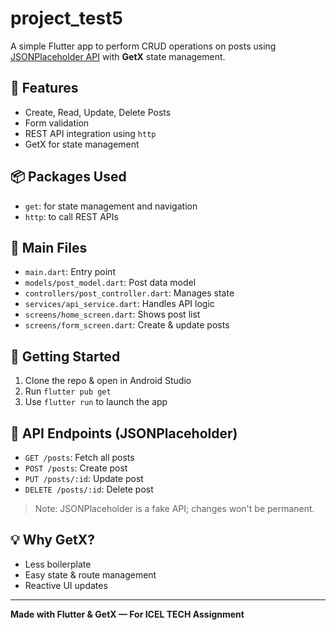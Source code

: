 # project_test5

A simple Flutter app to perform CRUD operations on posts using [JSONPlaceholder API](https://jsonplaceholder.typicode.com) with **GetX** state management.

## 🔧 Features

- Create, Read, Update, Delete Posts
- Form validation
- REST API integration using `http`
- GetX for state management

## 📦 Packages Used

- `get`: for state management and navigation
- `http`: to call REST APIs

## 📁 Main Files

- `main.dart`: Entry point
- `models/post_model.dart`: Post data model
- `controllers/post_controller.dart`: Manages state
- `services/api_service.dart`: Handles API logic
- `screens/home_screen.dart`: Shows post list
- `screens/form_screen.dart`: Create & update posts

## 🚀 Getting Started

1. Clone the repo & open in Android Studio
2. Run `flutter pub get`
3. Use `flutter run` to launch the app

## 🧪 API Endpoints (JSONPlaceholder)

- `GET /posts`: Fetch all posts
- `POST /posts`: Create post
- `PUT /posts/:id`: Update post
- `DELETE /posts/:id`: Delete post

> Note: JSONPlaceholder is a fake API; changes won't be permanent.

## 💡 Why GetX?

- Less boilerplate
- Easy state & route management
- Reactive UI updates

---

**Made with Flutter & GetX — For ICEL TECH Assignment**
